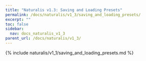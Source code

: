 ```yaml
---
title: "Naturalis v1.3: Saving and Loading Presets"
permalink: /docs/naturalis/v1_3/saving_and_loading_presets/
excerpt: ""
toc: false
sidebar:
  nav: docs_naturalis_v1_3
parent_url: /docs/naturalis/v1_3/
---
```


{% include naturalis/v1_1/saving_and_loading_presets.md %}

